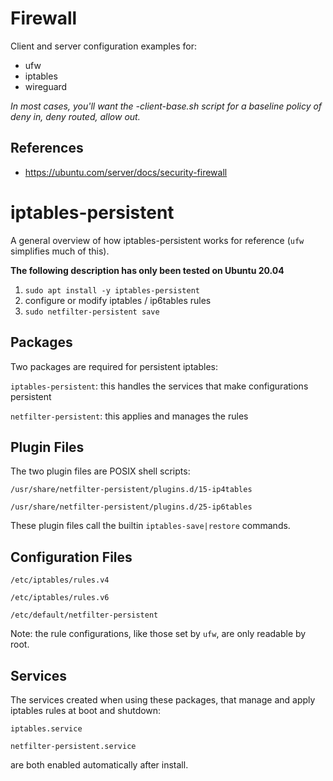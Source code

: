# Firewall

Client and server configuration examples for:

- ufw
- iptables
- wireguard

*In most cases, you'll want the -client-base.sh script for a baseline policy of deny in, deny routed, allow out.*


## References

- <https://ubuntu.com/server/docs/security-firewall>


# iptables-persistent

A general overview of how iptables-persistent works for reference (`ufw` simplifies much of this).

**The following description has only been tested on Ubuntu 20.04**

1. `sudo apt install -y iptables-persistent`
2. configure or modify iptables / ip6tables rules
3. `sudo netfilter-persistent save`

## Packages

Two packages are required for persistent iptables:

`iptables-persistent`: this handles the services that make configurations persistent

`netfilter-persistent`: this applies and manages the rules

## Plugin Files 

The two plugin files are POSIX shell scripts:

`/usr/share/netfilter-persistent/plugins.d/15-ip4tables`

`/usr/share/netfilter-persistent/plugins.d/25-ip6tables`

These plugin files call the builtin `iptables-save|restore` commands.

## Configuration Files

`/etc/iptables/rules.v4`

`/etc/iptables/rules.v6`

`/etc/default/netfilter-persistent`

Note: the rule configurations, like those set by `ufw`, are only readable by root.

## Services

The services created when using these packages, that manage and apply iptables rules at boot and shutdown:

`iptables.service` 

`netfilter-persistent.service` 

are both enabled automatically after install.

